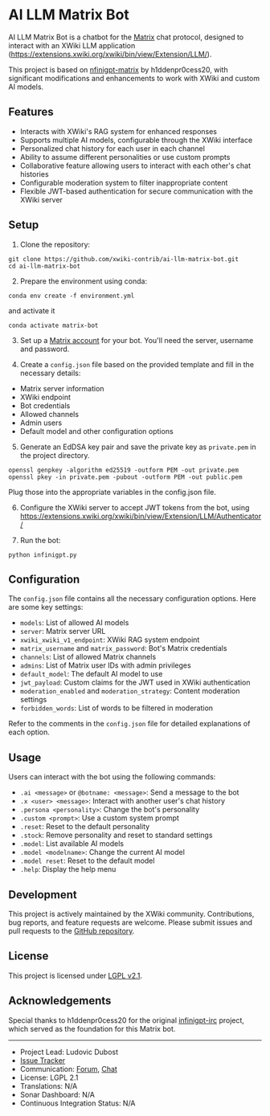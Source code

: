# AI LLM Matrix Bot

AI LLM Matrix Bot is a chatbot for the [Matrix](https://matrix.org/) chat protocol, designed to interact with an XWiki LLM application (https://extensions.xwiki.org/xwiki/bin/view/Extension/LLM/).

This project is based on [nfinigpt-matrix](https://github.com/h1ddenpr0cess20/infinigpt-matrix/) by h1ddenpr0cess20, with significant modifications and enhancements to work with XWiki and custom AI models.

## Features

- Interacts with XWiki's RAG system for enhanced responses
- Supports multiple AI models, configurable through the XWiki interface
- Personalized chat history for each user in each channel
- Ability to assume different personalities or use custom prompts
- Collaborative feature allowing users to interact with each other's chat histories
- Configurable moderation system to filter inappropriate content
- Flexible JWT-based authentication for secure communication with the XWiki server

## Setup

1. Clone the repository:

```
git clone https://github.com/xwiki-contrib/ai-llm-matrix-bot.git
cd ai-llm-matrix-bot
```

2. Prepare the environment using conda:
```
conda env create -f environment.yml
```

and activate it

```
conda activate matrix-bot
```

3. Set up a [Matrix account](https://app.element.io/) for your bot.  You'll need the server, username and password.

4. Create a `config.json` file based on the provided template and fill in the necessary details:
- Matrix server information
- XWiki endpoint
- Bot credentials
- Allowed channels
- Admin users
- Default model and other configuration options


5. Generate an EdDSA key pair and save the private key as `private.pem` in the project directory.

```
openssl genpkey -algorithm ed25519 -outform PEM -out private.pem
openssl pkey -in private.pem -pubout -outform PEM -out public.pem
```

Plug those into the appropriate variables in the config.json file.

6. Configure the XWiki server to accept JWT tokens from the bot, using https://extensions.xwiki.org/xwiki/bin/view/Extension/LLM/Authenticator/

7. Run the bot:
```
python infinigpt.py
```
## Configuration

The `config.json` file contains all the necessary configuration options. Here are some key settings:

- `models`: List of allowed AI models
- `server`: Matrix server URL
- `xwiki_xwiki_v1_endpoint`: XWiki RAG system endpoint
- `matrix_username` and `matrix_password`: Bot's Matrix credentials
- `channels`: List of allowed Matrix channels
- `admins`: List of Matrix user IDs with admin privileges
- `default_model`: The default AI model to use
- `jwt_payload`: Custom claims for the JWT used in XWiki authentication
- `moderation_enabled` and `moderation_strategy`: Content moderation settings
- `forbidden_words`: List of words to be filtered in moderation

Refer to the comments in the `config.json` file for detailed explanations of each option.

## Usage

Users can interact with the bot using the following commands:

- `.ai <message>` or `@botname: <message>`: Send a message to the bot
- `.x <user> <message>`: Interact with another user's chat history
- `.persona <personality>`: Change the bot's personality
- `.custom <prompt>`: Use a custom system prompt
- `.reset`: Reset to the default personality
- `.stock`: Remove personality and reset to standard settings
- `.model`: List available AI models
- `.model <modelname>`: Change the current AI model
- `.model reset`: Reset to the default model
- `.help`: Display the help menu

## Development

This project is actively maintained by the XWiki community. Contributions, bug reports, and feature requests are welcome. Please submit issues and pull requests to the [GitHub repository](https://github.com/xwiki-contrib/ai-llm-matrix-bot).

## License

This project is licensed under [LGPL v2.1](https://www.gnu.org/licenses/lgpl-2.1.en.html).

## Acknowledgements

Special thanks to h1ddenpr0cess20 for the original [infinigpt-irc](https://github.com/h1ddenpr0cess20/infinigpt-irc/) project, which served as the foundation for this Matrix bot.

---

* Project Lead: Ludovic Dubost 
* [Issue Tracker](https://jira.xwiki.org/browse/LLMAI)
* Communication: [Forum](https://forum.xwiki.org/), [Chat](https://dev.xwiki.org/xwiki/bin/view/Community/Chat)
* License: LGPL 2.1
* Translations: N/A
* Sonar Dashboard: N/A
* Continuous Integration Status: N/A
